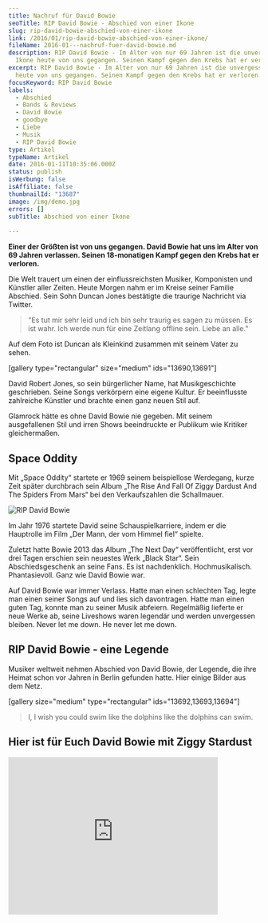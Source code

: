 ```yaml
---
title: Nachruf für David Bowie
seoTitle: RIP David Bowie - Abschied von einer Ikone
slug: rip-david-bowie-abschied-von-einer-ikone
link: /2016/01/rip-david-bowie-abschied-von-einer-ikone/
fileName: 2016-01---nachruf-fuer-david-bowie.md
description: RIP David Bowie - Im Alter von nur 69 Jahren ist die unvergessene
  Ikone heute von uns gegangen. Seinen Kampf gegen den Krebs hat er verloren.
excerpt: RIP David Bowie - Im Alter von nur 69 Jahren ist die unvergessene Ikone
  heute von uns gegangen. Seinen Kampf gegen den Krebs hat er verloren.
focusKeyword: RIP David Bowie
labels:
  - Abschied
  - Bands & Reviews
  - David Bowie
  - goodbye
  - Liebe
  - Musik
  - RIP David Bowie
type: Artikel
typeName: Artikel
date: 2016-01-11T10:35:06.000Z
status: publish
isWerbung: false
isAffiliate: false
thumbnailId: "13687"
image: /img/demo.jpg
errors: []
subTitle: Abschied von einer Ikone
  
---
```


**Einer der Größten ist von uns gegangen. David Bowie hat uns im Alter von 69
Jahren verlassen. Seinen 18-monatigen Kampf gegen den Krebs hat er verloren.**

Die Welt trauert um einen der einflussreichsten Musiker, Komponisten und
Künstler aller Zeiten. Heute Morgen nahm er im Kreise seiner Familie Abschied.
Sein Sohn Duncan Jones bestätigte die traurige Nachricht via Twitter.

> "Es tut mir sehr leid und ich bin sehr traurig es sagen zu müssen. Es ist
> wahr. Ich werde nun für eine Zeitlang offline sein. Liebe an alle."

Auf dem Foto ist Duncan als Kleinkind zusammen mit seinem Vater zu sehen.

[gallery type="rectangular" size="medium" ids="13690,13691"]

David Robert Jones, so sein bürgerlicher Name, hat Musikgeschichte geschrieben.
Seine Songs verkörpern eine eigene Kultur. Er beeinflusste zahlreiche Künstler
und brachte einen ganz neuen Stil auf.

Glamrock hätte es ohne David Bowie nie gegeben. Mit seinem ausgefallenen Stil
und irren Shows beeindruckte er Publikum wie Kritiker gleichermaßen.

## Space Oddity

Mit „Space Oddity“ startete er 1969 seinem beispiellose Werdegang, kurze Zeit
später durchbrach sein Album „The Rise And Fall Of Ziggy Dardust And The Spiders
From Mars“ bei den Verkaufszahlen die Schallmauer.

![RIP David Bowie](http://cardamonchai.com/wp-content/uploads/2016/01/David-Bowie-640x640.png "RIP David Bowie")

Im Jahr 1976 startete David seine Schauspielkarriere, indem er die Hauptrolle im
Film „Der Mann, der vom Himmel fiel“ spielte.

Zuletzt hatte Bowie 2013 das Album „The Next Day“ veröffentlicht, erst vor drei
Tagen erschien sein neuestes Werk „Black Star“. Sein Abschiedsgeschenk an seine
Fans. Es ist nachdenklich. Hochmusikalisch. Phantasievoll. Ganz wie David Bowie
war.

Auf David Bowie war immer Verlass. Hatte man einen schlechten Tag, legte man
einen seiner Songs auf und lies sich davontragen. Hatte man einen guten Tag,
konnte man zu seiner Musik abfeiern. Regelmäßig lieferte er neue Werke ab, seine
Liveshows waren legendär und werden unvergessen bleiben. Never let me down. He
never let me down.

## RIP David Bowie - eine Legende

Musiker weltweit nehmen Abschied von David Bowie, der Legende, die ihre Heimat
schon vor Jahren in Berlin gefunden hatte. Hier einige Bilder aus dem Netz.

[gallery size="medium" type="rectangular" ids="13692,13693,13694"]

> I, I wish you could swim like the dolphins like the dolphins can swim.

## Hier ist für Euch David Bowie mit Ziggy Stardust

<iframe src="https://www.youtube.com/embed/XXq5VvYAI1Q" width="420" height="315" frameborder="0" allowfullscreen="allowfullscreen"></iframe>

  